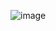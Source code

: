 ![image](https://github.com/Priyanshu-bit/Simple-Todo/assets/68877780/6709cf49-aff5-4f9c-b386-5534e6769480)
